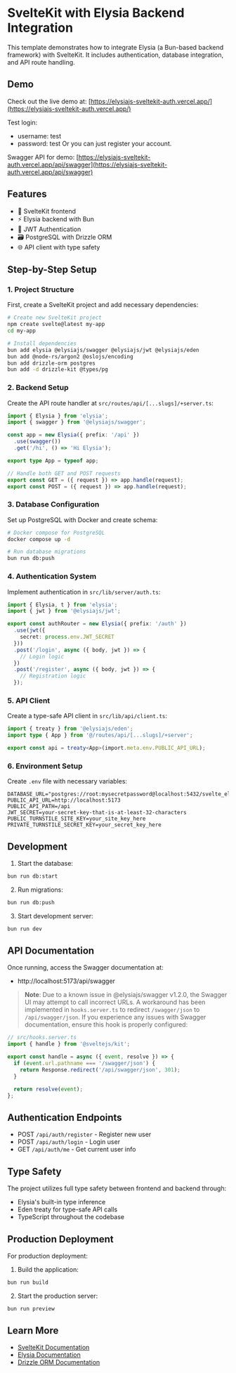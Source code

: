 # SvelteKit with Elysia Backend Integration

This template demonstrates how to integrate Elysia (a Bun-based backend framework) with SvelteKit. It includes authentication, database integration, and API route handling.

## Demo

Check out the live demo at: [https://elysiajs-sveltekit-auth.vercel.app/](https://elysiajs-sveltekit-auth.vercel.app/)

Test login:
- username: test
- password: test
Or you can just register your account.

Swagger API for demo: [https://elysiajs-sveltekit-auth.vercel.app/api/swagger](https://elysiajs-sveltekit-auth.vercel.app/api/swagger)

## Features

- 🚀 SvelteKit frontend
- ⚡ Elysia backend with Bun
- 🔐 JWT Authentication
- 🗃️ PostgreSQL with Drizzle ORM
- 🌐 API client with type safety

## Step-by-Step Setup

### 1. Project Structure

First, create a SvelteKit project and add necessary dependencies:

```bash
# Create new SvelteKit project
npm create svelte@latest my-app
cd my-app

# Install dependencies
bun add elysia @elysiajs/swagger @elysiajs/jwt @elysiajs/eden
bun add @node-rs/argon2 @oslojs/encoding
bun add drizzle-orm postgres
bun add -d drizzle-kit @types/pg
```

### 2. Backend Setup

Create the API route handler at `src/routes/api/[...slugs]/+server.ts`:

```typescript
import { Elysia } from 'elysia';
import { swagger } from '@elysiajs/swagger';

const app = new Elysia({ prefix: '/api' })
  .use(swagger())
  .get('/hi', () => 'Hi Elysia');

export type App = typeof app;

// Handle both GET and POST requests
export const GET = ({ request }) => app.handle(request);
export const POST = ({ request }) => app.handle(request);
```

### 3. Database Configuration

Set up PostgreSQL with Docker and create schema:

```bash
# Docker compose for PostgreSQL
docker compose up -d

# Run database migrations
bun run db:push
```

### 4. Authentication System

Implement authentication in `src/lib/server/auth.ts`:

```typescript
import { Elysia, t } from 'elysia';
import { jwt } from '@elysiajs/jwt';

export const authRouter = new Elysia({ prefix: '/auth' })
  .use(jwt({
    secret: process.env.JWT_SECRET
  }))
  .post('/login', async ({ body, jwt }) => {
    // Login logic
  })
  .post('/register', async ({ body, jwt }) => {
    // Registration logic
  });
```

### 5. API Client

Create a type-safe API client in `src/lib/api/client.ts`:

```typescript
import { treaty } from '@elysiajs/eden';
import type { App } from '@/routes/api/[...slugs]/+server';

export const api = treaty<App>(import.meta.env.PUBLIC_API_URL);
```

### 6. Environment Setup

Create `.env` file with necessary variables:

```env
DATABASE_URL="postgres://root:mysecretpassword@localhost:5432/svelte_elysia_auth"
PUBLIC_API_URL=http://localhost:5173
PUBLIC_API_PATH=/api
JWT_SECRET=your-secret-key-that-is-at-least-32-characters
PUBLIC_TURNSTILE_SITE_KEY=your_site_key_here
PRIVATE_TURNSTILE_SECRET_KEY=your_secret_key_here
```

## Development

1. Start the database:
```bash
bun run db:start
```

2. Run migrations:
```bash
bun run db:push
```

3. Start development server:
```bash
bun run dev
```

## API Documentation

Once running, access the Swagger documentation at:
- http://localhost:5173/api/swagger

> **Note**: Due to a known issue in @elysiajs/swagger v1.2.0, the Swagger UI may attempt to call incorrect URLs. A workaround has been implemented in `hooks.server.ts` to redirect `/swagger/json` to `/api/swagger/json`. If you experience any issues with Swagger documentation, ensure this hook is properly configured:

```typescript
// src/hooks.server.ts
import { handle } from '@sveltejs/kit';

export const handle = async ({ event, resolve }) => {
  if (event.url.pathname === '/swagger/json') {
    return Response.redirect('/api/swagger/json', 301);
  }

  return resolve(event);
};
```

## Authentication Endpoints

- POST `/api/auth/register` - Register new user
- POST `/api/auth/login` - Login user
- GET `/api/auth/me` - Get current user info

## Type Safety

The project utilizes full type safety between frontend and backend through:
- Elysia's built-in type inference
- Eden treaty for type-safe API calls
- TypeScript throughout the codebase

## Production Deployment

For production deployment:

1. Build the application:
```bash
bun run build
```

2. Start the production server:
```bash
bun run preview
```

## Learn More

- [SvelteKit Documentation](https://kit.svelte.dev)
- [Elysia Documentation](https://elysiajs.com)
- [Drizzle ORM Documentation](https://orm.drizzle.team)